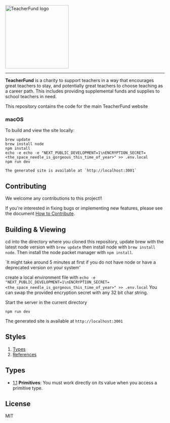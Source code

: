 <div>
  <img alt="TeacherFund logo" src="https://github.com/teacherfund/TeacherFund_next/raw/production/public/images/Logo.png" width="200px">
</div>

<hr />

**TeacherFund** is a charity to support teachers in a way that encourages great teachers to stay, and potentially great teachers to choose teaching as a career path. This includes providing supplemental funds and supplies to school teachers in need.

This repository contains the code for the main TeacherFund website

### macOS

To build and view the site locally:

    brew update
    brew install node
    npm install
    echo -e echo -e "NEXT_PUBLIC_DEVELOPMENT=1\nENCRYPTION_SECRET=<the_space_needle_is_gorgeous_this_time_of_year>" >> .env.local
    npm run dev

    The generated site is available at `http://localhost:3001`

## Contributing
We welcome any contributions to this project!!

If you're interested in fixing bugs or implementing new features, please see the document [How to Contribute](https://github.com/teacherfund/TeacherFund_next/blob/production/CONTRIBUTING.md).

## Building & Viewing ##

cd into the directory where you cloned this repository, update brew with the latest node version with `brew update` then install node with `brew install node`. Then install the node packet manager with `npm install`.

`It might take around 5 minutes at first if you do not have node or have a deprecated version on your system'

create a local environment file with `echo -e "NEXT_PUBLIC_DEVELOPMENT=1\nENCRYPTION_SECRET=<the_space_needle_is_gorgeous_this_time_of_year>" >> .env.local`
You can swap the provided encryption secret with any 32 bit char string.

Start the server in the current directory

    npm run dev

The generated site is available at `http://localhost:3001`

## Styles

  1. [Types](#types)
  1. [References](#references)

  ## Types

  <a name="types--primitives"></a><a name="1.1"></a>
  - [1.1](#types--primitives) **Primitives**: You must work directly on its value when you access a primitive type.

## License
MIT

